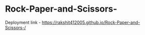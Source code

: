 # Rock-Paper-and-Scissors-
Deployment link - https://rakshit412005.github.io/Rock-Paper-and-Scissors-/
